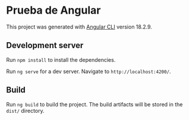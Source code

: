 # Prueba de Angular

This project was generated with [Angular CLI](https://github.com/angular/angular-cli) version 18.2.9.

## Development server
Run `npm install` to install the dependencies.

Run `ng serve` for a dev server. Navigate to `http://localhost:4200/`.

## Build

Run `ng build` to build the project. The build artifacts will be stored in the `dist/` directory.
